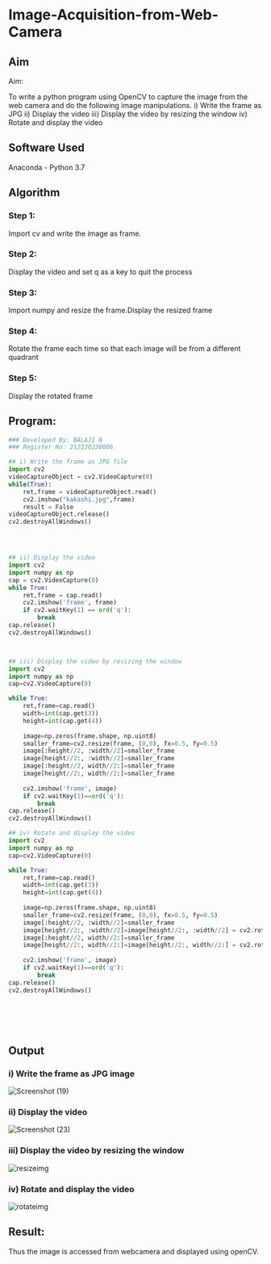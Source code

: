 # Image-Acquisition-from-Web-Camera
## Aim
 
Aim:
 
To write a python program using OpenCV to capture the image from the web camera and do the following image manipulations.
i) Write the frame as JPG 
ii) Display the video 
iii) Display the video by resizing the window
iv) Rotate and display the video

## Software Used
Anaconda - Python 3.7
## Algorithm
### Step 1:
Import cv and write the image as frame.

### Step 2:
Display the video and set q as a key to quit the process

### Step 3:
Import numpy and resize the frame.Display the resized frame

### Step 4:
Rotate the frame each time so that each image will be from a different quadrant

### Step 5:
Display the rotated frame

## Program:
``` Python
### Developed By: BALAJI N
### Register No: 212220230006

## i) Write the frame as JPG file
import cv2
videoCaptureObject = cv2.VideoCapture(0)
while(True):
    ret,frame = videoCaptureObject.read()
    cv2.imshow("kakashi.jpg",frame)
    result = False
videoCaptureObject.release()
cv2.destroyAllWindows()




## ii) Display the video
import cv2
import numpy as np
cap = cv2.VideoCapture(0)
while True:
    ret,frame = cap.read()
    cv2.imshow('frame', frame)
    if cv2.waitKey(1) == ord('q'):
        break
cap.release()
cv2.destroyAllWindows()



## iii) Display the video by resizing the window
import cv2
import numpy as np
cap=cv2.VideoCapture(0)

while True:
    ret,frame=cap.read()
    width=int(cap.get(3))
    height=int(cap.get(4))
    
    image=np.zeros(frame.shape, np.uint8)
    smaller_frame=cv2.resize(frame, (0,0), fx=0.5, fy=0.5)
    image[:height//2, :width//2]=smaller_frame
    image[height//2:, :width//2]=smaller_frame
    image[:height//2, width//2:]=smaller_frame
    image[height//2:, width//2:]=smaller_frame
    
    cv2.imshow('frame', image)
    if cv2.waitKey(1)==ord('q'):
        break
cap.release()
cv2.destroyAllWindows()

## iv) Rotate and display the video
import cv2
import numpy as np
cap=cv2.VideoCapture(0)

while True:
    ret,frame=cap.read()
    width=int(cap.get(3))
    height=int(cap.get(4))
    
    image=np.zeros(frame.shape, np.uint8)
    smaller_frame=cv2.resize(frame, (0,0), fx=0.5, fy=0.5)
    image[:height//2, :width//2]=smaller_frame
    image[height//2:, :width//2]=image[height//2:, :width//2] = cv2.rotate(smaller_frame,cv2.cv2.ROTATE_180)
    image[:height//2, width//2:]=smaller_frame
    image[height//2:, width//2:]=image[height//2:, width//2:] = cv2.rotate(smaller_frame,cv2.cv2.ROTATE_180)
    
    cv2.imshow('frame', image)
    if cv2.waitKey(1)==ord('q'):
        break
cap.release()
cv2.destroyAllWindows()







```
## Output

### i) Write the frame as JPG image
![Screenshot (19)](https://user-images.githubusercontent.com/75234946/162189657-220b9226-7e3e-4647-bcf7-b9e576d2a4e5.png)




### ii) Display the video
![Screenshot (23)](https://user-images.githubusercontent.com/75234946/162027162-427658ab-8209-4a41-984a-40b60ff3f11a.png)



### iii) Display the video by resizing the window
![resizeimg](https://user-images.githubusercontent.com/75234946/162176472-534577e0-f5df-47df-9675-d67bdc2d96a6.jpeg)




### iv) Rotate and display the video
![rotateimg](https://user-images.githubusercontent.com/75234946/162176707-0a2dade3-dbd7-4e57-921b-ae468f033752.jpeg)






## Result:
Thus the image is accessed from webcamera and displayed using openCV.
